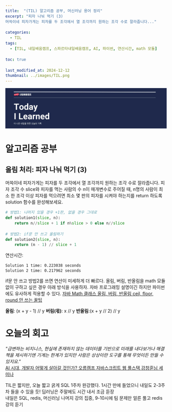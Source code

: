 ```yaml
---
title:  "(TIL) 알고리즘 공부, 머신러닝 용어 정리"
excerpt: "피자 나눠 먹기 (3)
머쓱이네 피자가게는 피자를 두 조각에서 열 조각까지 원하는 조각 수로 잘라줍니다..."

categories:
  - TIL
tags:
  - [TIL, 내일배움캠프, 스파르타내일배움캠프, AI, 파이썬, 연산시간, math 모듈]

toc: true

last_modified_at: 2024-12-12
thumbnail: ../images/TIL.png
---
```

![](/images/../images/TIL.png)

# 알고리즘 공부
## 올림 처리: 피자 나눠 먹기 (3)
머쓱이네 피자가게는 피자를 두 조각에서 열 조각까지 원하는 조각 수로 잘라줍니다. 피자 조각 수 slice와 피자를 먹는 사람의 수 n이 매개변수로 주어질 때, n명의 사람이 최소 한 조각 이상 피자를 먹으려면 최소 몇 판의 피자를 시켜야 하는지를 return 하도록 solution 함수를 완성해보세요.

```py
# 방법1: 나머지 있을 경우 +1판, 없을 경우 그대로 
def solution1(slice, n):
    return n//slice + 1 if n%slice > 0 else n//slice

# 방법2: if문 안 쓰고 올림하기
def solution2(slice, n):
    return (n - 1) // slice + 1
```
연산시간:
```
Solution 1 time: 0.223038 seconds
Solution 2 time: 0.217962 seconds
```
if문 안 쓰고 방법2를 쓰면 연산이 미세하게 더 빠르다. 올림, 버림, 반올림을 math 모듈 없이 구하고 싶은 경우 아래 방식을 사용하자. 자바 프로그래밍 설명이긴 하지만 파이썬에도 유사하게 적용할 수 있다.
[자바 Math 클래스 올림, 버림, 반올림 ceil, floor, round 안 쓰는 꿀팁](https://programmer-may.tistory.com/224)

**올림**: (x + y - 1) // y
**버림(몫)**: x // y
**반올림**:(x + y // 2) // y

# 오늘의 회고
*"급변하는 비지니스, 현실에 존재하지 않는 데이터를 기반으로 미래를 내다보거나 해결책을 제시하기엔 기계는 한계가 있지만 사람은 상상이란 도구를 통해 무엇이든 만들 수 있지요."*   
[AI 시대, 개발자 어떻게 살아갈 것인가? 오름캠프 자바스크립트 웹 풀스택 강창훈님 세미나](https://modulabs.co.kr/blog/ormcamp-jsfullstack)

TIL은 짧지만, 오늘 짧고 굵게 SQL 1주차 완강했다. 1시간 만에 들었으니 내일도 2-3주차 들을 수 있을 듯! 딥러닝은 주말에도 시간 내서 조금 듣장   
내일은 SQL, redis, 머신러닝 나머지 강의 집중, 9-10시에 팀 문제만 얼른 풀고 redis 강의 듣기